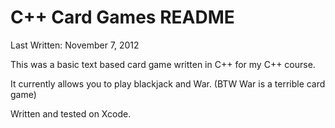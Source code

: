 C++ Card Games README
=====================
Last Written: November 7, 2012

This was a basic text based card game written in C++ for my C++ course.

It currently allows you to play blackjack and War.   (BTW War is a terrible card game)

Written and tested on Xcode.
